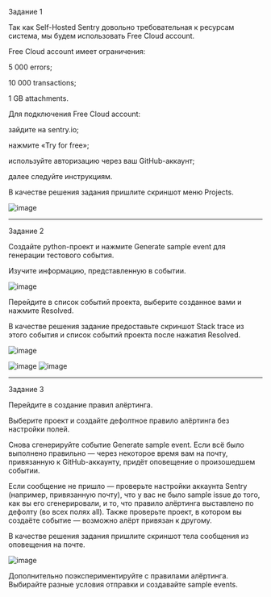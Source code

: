 Задание 1

Так как Self-Hosted Sentry довольно требовательная к ресурсам система, мы будем использовать Free Сloud account.

Free Cloud account имеет ограничения:

5 000 errors;

10 000 transactions;

1 GB attachments.

Для подключения Free Cloud account:

зайдите на sentry.io;

нажмите «Try for free»;

используйте авторизацию через ваш GitHub-аккаунт;

далее следуйте инструкциям.

В качестве решения задания пришлите скриншот меню Projects.

![image](https://github.com/AlexanderSchelokov/devops-netology/assets/121572590/e69a45df-a457-49eb-9e09-50f375f19892)

---

Задание 2

Создайте python-проект и нажмите Generate sample event для генерации тестового события.

Изучите информацию, представленную в событии.

![image](https://github.com/AlexanderSchelokov/devops-netology/assets/121572590/63b797e6-092e-442a-ab2c-9f65365aaf43)

Перейдите в список событий проекта, выберите созданное вами и нажмите Resolved.

В качестве решения задание предоставьте скриншот Stack trace из этого события и список событий проекта после нажатия Resolved.

![image](https://github.com/AlexanderSchelokov/devops-netology/assets/121572590/444bc52c-624c-49e9-80dc-5ae24bddf082)

![image](https://github.com/AlexanderSchelokov/devops-netology/assets/121572590/34934882-3155-40fb-94c0-6ce64200bab5)
![image](https://github.com/AlexanderSchelokov/devops-netology/assets/121572590/661ef2b3-2a6c-4a06-b7bb-37691a2e2e09)


---

Задание 3

Перейдите в создание правил алёртинга.

Выберите проект и создайте дефолтное правило алёртинга без настройки полей.

Снова сгенерируйте событие Generate sample event. Если всё было выполнено правильно — через некоторое время вам на почту, привязанную к GitHub-аккаунту, придёт оповещение о произошедшем событии.

Если сообщение не пришло — проверьте настройки аккаунта Sentry (например, привязанную почту), что у вас не было sample issue до того, как вы его сгенерировали, и то, что правило алёртинга выставлено по дефолту (во всех полях all). Также проверьте проект, в котором вы создаёте событие — возможно алёрт привязан к другому.

В качестве решения задания пришлите скриншот тела сообщения из оповещения на почте.

![image](https://github.com/AlexanderSchelokov/devops-netology/assets/121572590/56a3dd28-5574-4985-9d7f-0e42525ef988)


Дополнительно поэкспериментируйте с правилами алёртинга. Выбирайте разные условия отправки и создавайте sample events.
